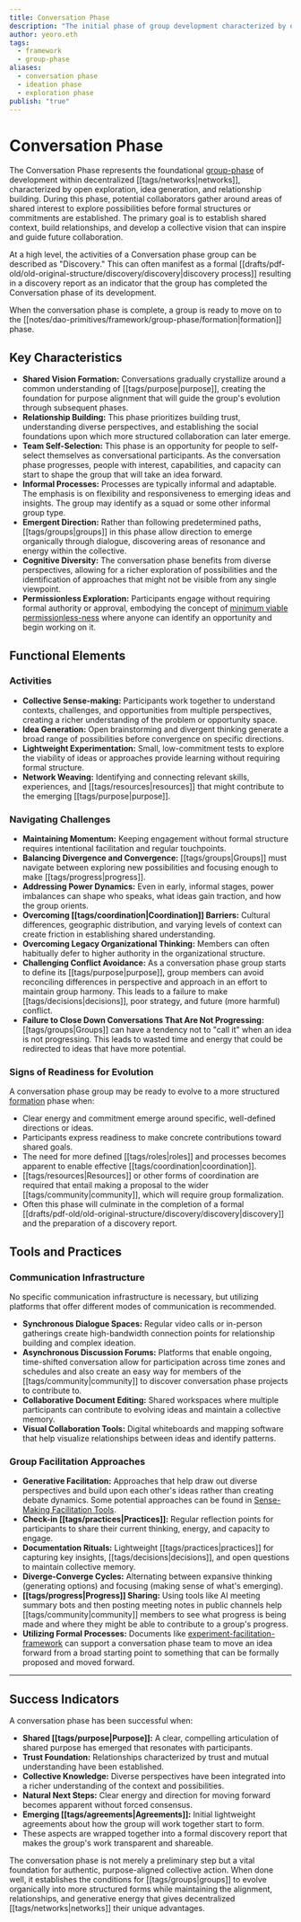 ```yaml
---
title: Conversation Phase
description: "The initial phase of group development characterized by open exploration, relationship building, and vision formation that establishes the foundation for emergent collective action."
author: yeoro.eth
tags:
  - framework
  - group-phase
aliases:
  - conversation phase
  - ideation phase
  - exploration phase
publish: "true"
---
```


# Conversation Phase



The Conversation Phase represents the foundational [group-phase](notes/dao-primitives/framework/group-phase/group-phase.md) of development within decentralized [[tags/networks|networks]], characterized by open exploration, idea generation, and relationship building. During this phase, potential collaborators gather around areas of shared interest to explore possibilities before formal structures or commitments are established. The primary goal is to establish shared context, build relationships, and develop a collective vision that can inspire and guide future collaboration.

At a high level, the activities of a Conversation phase group can be described as "Discovery." This can often manifest as a formal [[drafts/pdf-old/old-original-structure/discovery/discovery|discovery process]] resulting in a discovery report as an indicator that the group has completed the Conversation phase of its development.

When the conversation phase is complete, a group is ready to move on to the [[notes/dao-primitives/framework/group-phase/formation|formation]] phase.

## Key Characteristics

- **Shared Vision Formation:** Conversations gradually crystallize around a common understanding of [[tags/purpose|purpose]], creating the foundation for purpose alignment that will guide the group's evolution through subsequent phases.
- **Relationship Building:** This phase prioritizes building trust, understanding diverse perspectives, and establishing the social foundations upon which more structured collaboration can later emerge.
- **Team Self-Selection:** This phase is an opportunity for people to self-select themselves as conversational participants. As the conversation phase progresses, people with interest, capabilities, and capacity can start to shape the group that will take an idea forward.
- **Informal Processes:** Processes are typically informal and adaptable. The emphasis is on flexibility and responsiveness to emerging ideas and insights. The group may identify as a squad or some other informal group type.
- **Emergent Direction:** Rather than following predetermined paths, [[tags/groups|groups]] in this phase allow direction to emerge organically through dialogue, discovering areas of resonance and energy within the collective.
- **Cognitive Diversity:** The conversation phase benefits from diverse perspectives, allowing for a richer exploration of possibilities and the identification of approaches that might not be visible from any single viewpoint.
- **Permissionless Exploration:** Participants engage without requiring formal authority or approval, embodying the concept of [minimum viable permissionless-ness](artifacts/articles/network-evolution%201/Minimum%20Viable%20Permissionless-ness.md) where anyone can identify an opportunity and begin working on it.

## Functional Elements

### Activities

- **Collective Sense-making:** Participants work together to understand contexts, challenges, and opportunities from multiple perspectives, creating a richer understanding of the problem or opportunity space.
- **Idea Generation:** Open brainstorming and divergent thinking generate a broad range of possibilities before convergence on specific directions.
- **Lightweight Experimentation:** Small, low-commitment tests to explore the viability of ideas or approaches provide learning without requiring formal structure.
- **Network Weaving:** Identifying and connecting relevant skills, experiences, and [[tags/resources|resources]] that might contribute to the emerging [[tags/purpose|purpose]].

### Navigating Challenges

- **Maintaining Momentum:** Keeping engagement without formal structure requires intentional facilitation and regular touchpoints.
- **Balancing Divergence and Convergence:** [[tags/groups|Groups]] must navigate between exploring new possibilities and focusing enough to make [[tags/progress|progress]].
- **Addressing Power Dynamics:** Even in early, informal stages, power imbalances can shape who speaks, what ideas gain traction, and how the group orients.
- **Overcoming [[tags/coordination|Coordination]] Barriers:** Cultural differences, geographic distribution, and varying levels of context can create friction in establishing shared understanding.
- **Overcoming Legacy Organizational Thinking:** Members can often habitually defer to higher authority in the organizational structure.
- **Challenging Conflict Avoidance:** As a conversation phase group starts to define its [[tags/purpose|purpose]], group members can avoid reconciling differences in perspective and approach in an effort to maintain group harmony. This leads to a failure to make [[tags/decisions|decisions]], poor strategy, and future (more harmful) conflict.
- **Failure to Close Down Conversations That Are Not Progressing:** [[tags/groups|Groups]] can have a tendency not to "call it" when an idea is not progressing. This leads to wasted time and energy that could be redirected to ideas that have more potential.

### Signs of Readiness for Evolution

A conversation phase group may be ready to evolve to a more structured [formation](notes/dao-primitives/framework/group-phase/formation.md) phase when:

- Clear energy and commitment emerge around specific, well-defined directions or ideas.
- Participants express readiness to make concrete contributions toward shared goals.
- The need for more defined [[tags/roles|roles]] and processes becomes apparent to enable effective [[tags/coordination|coordination]].
- [[tags/resources|Resources]] or other forms of coordination are required that entail making a proposal to the wider [[tags/community|community]], which will require group formalization.
- Often this phase will culminate in the completion of a formal [[drafts/pdf-old/old-original-structure/discovery/discovery|discovery]] and the preparation of a discovery report.

## Tools and Practices

### Communication Infrastructure

No specific communication infrastructure is necessary, but utilizing platforms that offer different modes of communication is recommended.

- **Synchronous Dialogue Spaces:** Regular video calls or in-person gatherings create high-bandwidth connection points for relationship building and complex ideation.
- **Asynchronous Discussion Forums:** Platforms that enable ongoing, time-shifted conversation allow for participation across time zones and schedules and also create an easy way for members of the [[tags/community|community]] to discover conversation phase projects to contribute to.
- **Collaborative Document Editing:** Shared workspaces where multiple participants can contribute to evolving ideas and maintain a collective memory.
- **Visual Collaboration Tools:** Digital whiteboards and mapping software that help visualize relationships between ideas and identify patterns.

### Group Facilitation Approaches

- **Generative Facilitation:** Approaches that help draw out diverse perspectives and build upon each other's ideas rather than creating debate dynamics. Some potential approaches can be found in [Sense-Making Facilitation Tools](notes/dao-primitives/implementation/guides/sense-making-facilitation-tools.md).
- **Check-in [[tags/practices|Practices]]:** Regular reflection points for participants to share their current thinking, energy, and capacity to engage.
- **Documentation Rituals:** Lightweight [[tags/practices|practices]] for capturing key insights, [[tags/decisions|decisions]], and open questions to maintain collective memory.
- **Diverge-Converge Cycles:** Alternating between expansive thinking (generating options) and focusing (making sense of what's emerging).
- **[[tags/progress|Progress]] Sharing:** Using tools like AI meeting summary bots and then posting meeting notes in public channels help [[tags/community|community]] members to see what progress is being made and where they might be able to contribute to a group's progress.
- **Utilizing Formal Processes:** Documents like [experiment-facilitation-framework](experiment-facilitation-framework.md) can support a conversation phase team to move an idea forward from a broad starting point to something that can be formally proposed and moved forward.

---

## Success Indicators

A conversation phase has been successful when:

- **Shared [[tags/purpose|Purpose]]:** A clear, compelling articulation of shared purpose has emerged that resonates with participants.
- **Trust Foundation:** Relationships characterized by trust and mutual understanding have been established.
- **Collective Knowledge:** Diverse perspectives have been integrated into a richer understanding of the context and possibilities.
- **Natural Next Steps:** Clear energy and direction for moving forward becomes apparent without forced consensus.
- **Emerging [[tags/agreements|Agreements]]:** Initial lightweight agreements about how the group will work together start to form.
- These aspects are wrapped together into a formal discovery report that makes the group's work transparent and shareable.

The conversation phase is not merely a preliminary step but a vital foundation for authentic, purpose-aligned collective action. When done well, it establishes the conditions for [[tags/groups|groups]] to evolve organically into more structured forms while maintaining the alignment, relationships, and generative energy that gives decentralized [[tags/networks|networks]] their unique advantages.



